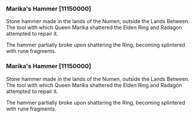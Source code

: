 ### Marika's Hammer [11150000]

Stone hammer made in the lands of the Numen, outside the Lands Between. The tool with which Queen Marika shattered the Elden Ring and Radagon attempted to repair it.

The hammer partially broke upon shattering the Ring, becoming splintered with rune fragments.### Marika's Hammer [11150000]

Stone hammer made in the lands of the Numen, outside the Lands Between. The tool with which Queen Marika shattered the Elden Ring and Radagon attempted to repair it.

The hammer partially broke upon shattering the Ring, becoming splintered with rune fragments.